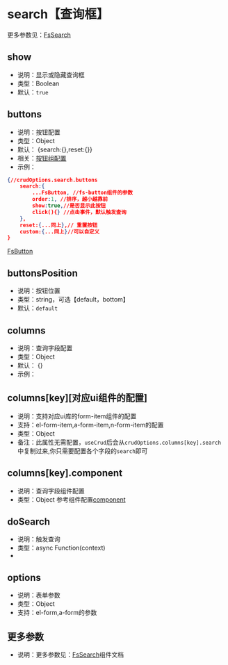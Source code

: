 
# search【查询框】
更多参数见：[FsSearch](/api/components/crud/search/index.md)

## show
* 说明：显示或隐藏查询框
* 类型：Boolean
* 默认：`true`

## buttons
* 说明：按钮配置
* 类型：Object
* 默认： {search:{},reset:{}}
* 相关：[按钮组配置](../common-options.md#buttons)
* 示例：
```json
{//crudOptions.search.buttons
    search:{
        ...FsButton, //fs-button组件的参数
        order:1, //排序，越小越靠前
        show:true,//是否显示此按钮
        click(){} //点击事件，默认触发查询
    },
    reset:{...同上},// 重置按钮
    custom:{...同上}//可以自定义
}
```
[FsButton](../common-options)


## buttonsPosition
* 说明：按钮位置
* 类型：string，可选【default，bottom】
* 默认：`default`


## columns
* 说明：查询字段配置
* 类型：Object
* 默认： {}
* 示例：


## columns[key][对应ui组件的配置]
* 说明：支持对应ui库的form-item组件的配置
* 支持：el-form-item,a-form-item,n-form-item的配置
* 类型：Object
* 备注：此属性无需配置，`useCrud`后会从`crudOptions.columns[key].search`中复制过来,你只需要配置各个字段的`search`即可


## columns[key].component
* 说明：查询字段组件配置
* 类型：Object
参考组件配置[component](../common-options.md)

## doSearch
* 说明：触发查询
* 类型：async Function(context)
* 

## options
* 说明：表单参数
* 类型：Object
* 支持：el-form,a-form的参数


## 更多参数
* 说明：更多参数见：[FsSearch](/api/components/crud/search/index.md)组件文档
